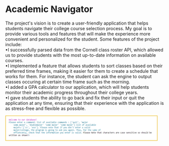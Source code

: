 # Academic Navigator 

The project's vision is to create a user-friendly application that helps students navigate their college course selection process. My goal is to provide various tools and features that will make the experience more convenient and personalized for the student. Some features of the project include:
<br>
•I successfully parsed data from the Cornell class roster API, which allowed us to provide students with the most up-to-date information on available courses.
<br>
•I implemented a feature that allows students to sort classes based on their preferred time frames, making it easier for them to create a schedule that works for them. For instance, the student can ask the engine to output classes occuring at certain time frame such as the morning.
<br>
•I added a GPA calculator to our application, which will help students monitor their academic progress throughout their college years.
<br>
•I gave students the ability to go back and fix their input or quit the application at any time, ensuring that their experience with the application is as stress-free and flexible as possible.
<br>
</p><img src="images/frst_ocaml.png" id="rcimage" alt="Custom Kitchen Drawing" class="center"
width="500" style="max-width:95%;border:2px solid #F1D16C;">
<p>
